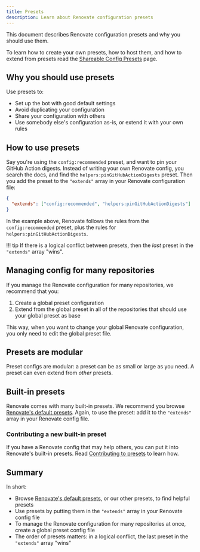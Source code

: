 ```yaml
---
title: Presets
description: Learn about Renovate configuration presets
---
```


This document describes Renovate configuration presets and why you should use them.

To learn how to create your own presets, how to host them, and how to extend from presets read the [Shareable Config Presets](../config-presets.md) page.

## Why you should use presets

Use presets to:

- Set up the bot with good default settings
- Avoid duplicating your configuration
- Share your configuration with others
- Use somebody else's configuration as-is, or extend it with your own rules

## How to use presets

Say you're using the `config:recommended` preset, and want to pin your GitHub Action digests.
Instead of writing your own Renovate config, you search the docs, and find the `helpers:pinGitHubActionDigests` preset.
Then you add the preset to the `"extends"` array in your Renovate configuration file:

```json
{
  "extends": ["config:recommended", "helpers:pinGitHubActionDigests"]
}
```

In the example above, Renovate follows the rules from the `config:recommended` preset, plus the rules for `helpers:pinGitHubActionDigests`.

<!-- prettier-ignore -->
!!! tip
    If there is a logical conflict between presets, then the _last_ preset in the `"extends"` array "wins".

## Managing config for many repositories

If you manage the Renovate configuration for many repositories, we recommend that you:

1. Create a global preset configuration
1. Extend from the global preset in all of the repositories that should use your global preset as base

This way, when you want to change your global Renovate configuration, you only need to edit the global preset file.

## Presets are modular

Preset configs are modular: a preset can be as small or large as you need.
A preset can even extend from _other_ presets.

## Built-in presets

Renovate comes with many built-in presets.
We recommend you browse [Renovate's default presets](../presets-default.md).
Again, to use the preset: add it to the `"extends"` array in your Renovate config file.

### Contributing a new built-in preset

If you have a Renovate config that may help others, you can put it into Renovate's built-in presets.
Read [Contributing to presets](../config-presets.md#contributing-to-presets) to learn how.

## Summary

In short:

- Browse [Renovate's default presets](../presets-default.md), or our other presets, to find helpful presets
- Use presets by putting them in the `"extends"` array in your Renovate config file
- To manage the Renovate configuration for many repositories at once, create a global preset config file
- The order of presets matters: in a logical conflict, the last preset in the `"extends"` array "wins"
